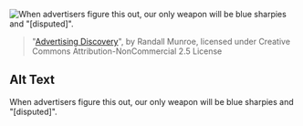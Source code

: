 ![When advertisers figure this out, our only weapon will be blue sharpies and "\[disputed\]".](https://imgs.xkcd.com/comics/citations.png)
> "[Advertising Discovery](https://xkcd.com/906/)", by Randall Munroe, licensed under Creative Commons Attribution-NonCommercial 2.5 License

## Alt Text
When advertisers figure this out, our only weapon will be blue sharpies and "\[disputed\]".

